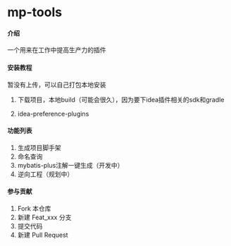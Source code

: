 # mp-tools

#### 介绍
一个用来在工作中提高生产力的插件


#### 安装教程

暂没有上传，可以自己打包本地安装

1. 下载项目，本地build（可能会很久），因为要下idea插件相关的sdk和gradle

2. idea-preference-plugins

#### 功能列表
1. 生成项目脚手架
2. 命名查询
3. mybatis-plus注解一键生成（开发中）
4. 逆向工程（规划中）

#### 参与贡献

1.  Fork 本仓库
2.  新建 Feat_xxx 分支
3.  提交代码
4.  新建 Pull Request
